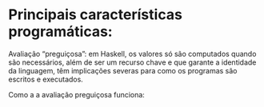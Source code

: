# Principais características programáticas:

Avaliação “preguiçosa”: em Haskell, os valores só são computados quando são necessários, além de ser um recurso chave e que garante a identidade da linguagem, têm implicações severas para como os programas são escritos e executados.

Como a a avaliação preguiçosa funciona:
